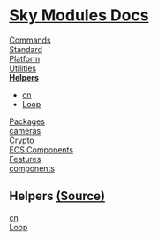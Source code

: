 <!--- This Helpers.103 was auto-generated using "pnpm exec sky readme" --> 

# [Sky Modules Docs](../README.md)

[Commands](..%2Fcommands%2FREADME.md)   
[Standard](..%2Fstandard%2FREADME.md)   
[Platform](..%2Fplatform%2FREADME.md)   
[Utilities](..%2Futilities%2FREADME.md)   
**[Helpers](..%2Fhelpers%2FREADME.md)**   
* [cn](..%2Fhelpers%2Fcn%2FREADME.md)
* [Loop](..%2Fhelpers%2FLoop%2FREADME.md)
  
[Packages](..%2Fpkgs%2FREADME.md)   
[cameras](..%2Fcameras%2FREADME.md)   
[Crypto](..%2Fcrypto%2FREADME.md)   
[ECS Components](..%2Fecs%2FREADME.md)   
[Features](..%2Ffeatures%2FREADME.md)   
[components](..%2Freact%2Fcomponents%2FREADME.md)   

## Helpers [(Source)](..%2Fhelpers%2F)

[cn](..%2Fhelpers%2Fcn%2FREADME.md)   
[Loop](..%2Fhelpers%2FLoop%2FREADME.md)   
  